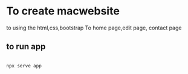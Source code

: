 # To create macwebsite 
to using the html,css,bootstrap
To home page,edit page, contact page
## to run app
```

npx serve app
```
